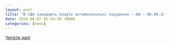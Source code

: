 ```yaml
---
layout: post
title: "В США закидають Google антимонопольні порушення – DW – 06.08.2024"
date: 2024-08-07 05:54:30 +0000
categories: [news]
---
```


[Читати далі](https://www.dw.com/uk/v-ssa-zakidaut-google-antimonopolni-porusenna/a-69874170)
